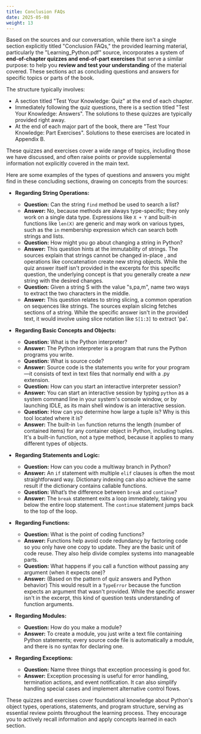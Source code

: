 ```yaml
---
title: Conclusion FAQs
date: 2025-05-08
weight: 13
---
```


Based on the sources and our conversation, while there isn't a single section explicitly titled "Conclusion FAQs," the provided learning material, particularly the "Learning_Python.pdf" source, incorporates a system of **end-of-chapter quizzes and end-of-part exercises** that serve a similar purpose: to help you **review and test your understanding** of the material covered. These sections act as concluding questions and answers for specific topics or parts of the book.

The structure typically involves:
*   A section titled "Test Your Knowledge: Quiz" at the end of each chapter.
*   Immediately following the quiz questions, there is a section titled "Test Your Knowledge: Answers". The solutions to these quizzes are typically provided right away.
*   At the end of each major part of the book, there are "Test Your Knowledge: Part Exercises". Solutions to these exercises are located in Appendix B.

These quizzes and exercises cover a wide range of topics, including those we have discussed, and often raise points or provide supplemental information not explicitly covered in the main text.

Here are some examples of the types of questions and answers you might find in these concluding sections, drawing on concepts from the sources:

*   **Regarding String Operations:**
    *   **Question:** Can the string `find` method be used to search a list?
    *   **Answer:** No, because methods are always type-specific; they only work on a single data type. Expressions like `X + Y` and built-in functions like `len(X)` are generic and may work on various types, such as the `in` membership expression which can search both strings and lists.
    *   **Question:** How might you go about changing a string in Python?
    *   **Answer:** This question hints at the immutability of strings. The sources explain that strings cannot be changed in-place , and operations like concatenation create new string objects. While the quiz answer itself isn't provided in the excerpts for this specific question, the underlying concept is that you generally create a *new* string with the desired changes.
    *   **Question:** Given a string S with the value "s,pa,m", name two ways to extract the two characters in the middle.
    *   **Answer:** This question relates to string slicing, a common operation on sequences like strings. The sources explain slicing fetches sections of a string. While the specific answer isn't in the provided text, it would involve using slice notation like `S[1:3]` to extract 'pa'.

*   **Regarding Basic Concepts and Objects:**
    *   **Question:** What is the Python interpreter?
    *   **Answer:** The Python interpreter is a program that runs the Python programs you write.
    *   **Question:** What is source code?
    *   **Answer:** Source code is the statements you write for your program—it consists of text in text files that normally end with a .py extension.
    *   **Question:** How can you start an interactive interpreter session?
    *   **Answer:** You can start an interactive session by typing `python` as a system command line in your system's console window, or by launching IDLE, as its main shell window is an interactive session.
    *   **Question:** How can you determine how large a tuple is? Why is this tool located where it is?
    *   **Answer:** The built-in `len` function returns the length (number of contained items) for any container object in Python, including tuples. It's a built-in function, not a type method, because it applies to many different types of objects.

*   **Regarding Statements and Logic:**
    *   **Question:** How can you code a multiway branch in Python?
    *   **Answer:** An `if` statement with multiple `elif` clauses is often the most straightforward way. Dictionary indexing can also achieve the same result if the dictionary contains callable functions.
    *   **Question:** What’s the difference between `break` and `continue`?
    *   **Answer:** The `break` statement exits a loop immediately, taking you below the entire loop statement. The `continue` statement jumps back to the top of the loop.

*   **Regarding Functions:**
    *   **Question:** What is the point of coding functions?
    *   **Answer:** Functions help avoid code redundancy by factoring code so you only have one copy to update. They are the basic unit of code reuse. They also help divide complex systems into manageable parts.
    *   **Question:** What happens if you call a function without passing any argument (when it expects one)?
    *   **Answer:** (Based on the pattern of quiz answers and Python behavior) This would result in a `TypeError` because the function expects an argument that wasn't provided. While the specific answer isn't in the excerpt, this kind of question tests understanding of function arguments.

*   **Regarding Modules:**
    *   **Question:** How do you make a module?
    *   **Answer:** To create a module, you just write a text file containing Python statements; every source code file is automatically a module, and there is no syntax for declaring one.

*   **Regarding Exceptions:**
    *   **Question:** Name three things that exception processing is good for.
    *   **Answer:** Exception processing is useful for error handling, termination actions, and event notification. It can also simplify handling special cases and implement alternative control flows.

These quizzes and exercises cover foundational knowledge about Python's object types, operations, statements, and program structure, serving as essential review points throughout the learning process. They encourage you to actively recall information and apply concepts learned in each section.